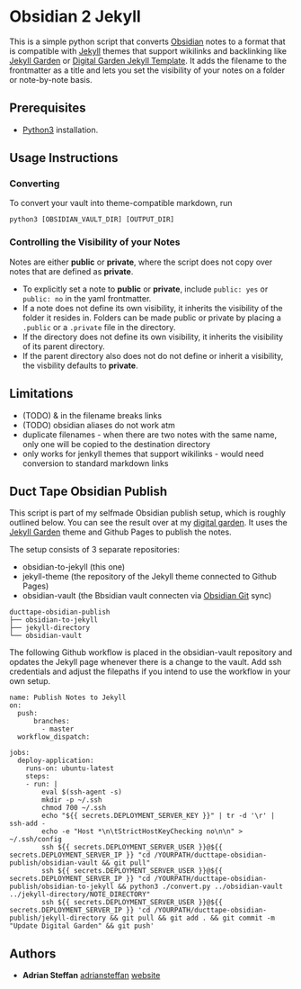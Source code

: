 # Obsidian 2 Jekyll

This is a simple python script that converts [Obsidian](https://obsidian.md/) notes to a format that is compatible with [Jekyll](https://jekyllrb.com/) themes that support wikilinks and backlinking like [Jekyll Garden](https://github.com/Jekyll-Garden/jekyll-garden.github.io) or [Digital Garden Jekyll Template](https://github.com/maximevaillancourt/digital-garden-jekyll-template). It adds the filename to the frontmatter as a title and lets you set the visibility of your notes on a folder or note-by-note basis.

## Prerequisites

* [Python3](https://www.python.org/downloads/) installation.

## Usage Instructions

### Converting

To convert your vault into theme-compatible markdown, run

```
python3 [OBSIDIAN_VAULT_DIR] [OUTPUT_DIR]
```

### Controlling the Visibility of your Notes

Notes are either **public** or **private**, where the script does not copy over notes that are defined as **private**.

* To explicitly set a note to **public** or **private**, include `public: yes` or `public: no` in the yaml frontmatter.
* If a note does not define its own visibility, it inherits the visibility of the folder it resides in. Folders can be made public or private by placing a `.public` or a `.private` file in the directory.
* If the directory does not define its own visibility, it inherits the visibility of its parent directory.
* If the parent directory also does not do not define or inherit a visibility, the visbility defaults to **private**.


## Limitations

* (TODO) & in the filename breaks links
* (TODO) obsidian aliases do not work atm
* duplicate filenames - when there are two notes with the same name, only one will be copied to the destination directory
* only works for jenkyll themes that support wikilinks - would need conversion to standard markdown links


## Duct Tape Obsidian Publish

This script is part of my selfmade Obsidian publish setup, which is roughly outlined below. You can see the result over at my [digital garden](https://notes.adriansteffan.com). It uses the [Jekyll Garden](https://github.com/Jekyll-Garden/jekyll-garden.github.io) theme and Github Pages to publish the notes.

The setup consists of 3 separate repositories:

* obsidian-to-jekyll (this one)
* jekyll-theme (the repository of the Jekyll theme connected to Github Pages)
* obsidian-vault (the Bbsidian vault connecten via [Obsidian Git](https://github.com/denolehov/obsidian-git) sync)


```
ducttape-obsidian-publish
├── obsidian-to-jekyll
├── jekyll-directory
└── obsidian-vault
```

The following Github workflow is placed in the obsidian-vault repository and opdates the Jekyll page whenever there is a change to the vault.
Add ssh credentials and adjust the filepaths if you intend to use the workflow in your own setup.

```
name: Publish Notes to Jekyll
on: 
  push:
      branches:
        - master
  workflow_dispatch:

jobs:
  deploy-application:
    runs-on: ubuntu-latest
    steps:
    - run: |
        eval $(ssh-agent -s)
        mkdir -p ~/.ssh
        chmod 700 ~/.ssh
        echo "${{ secrets.DEPLOYMENT_SERVER_KEY }}" | tr -d '\r' | ssh-add -
        echo -e "Host *\n\tStrictHostKeyChecking no\n\n" > ~/.ssh/config
        ssh ${{ secrets.DEPLOYMENT_SERVER_USER }}@${{ secrets.DEPLOYMENT_SERVER_IP }} "cd /YOURPATH/ducttape-obsidian-publish/obsidian-vault && git pull"
        ssh ${{ secrets.DEPLOYMENT_SERVER_USER }}@${{ secrets.DEPLOYMENT_SERVER_IP }} "cd /YOURPATH/ducttape-obsidian-publish/obsidian-to-jekyll && python3 ./convert.py ../obsidian-vault ../jekyll-directory/NOTE_DIRECTORY"
        ssh ${{ secrets.DEPLOYMENT_SERVER_USER }}@${{ secrets.DEPLOYMENT_SERVER_IP }} 'cd /YOURPATH/ducttape-obsidian-publish/jekyll-directory && git pull && git add . && git commit -m "Update Digital Garden" && git push'
```

## Authors

- **Adrian Steffan** [adriansteffan](https://github.com/adriansteffan) [website](https://adriansteffan.com/)
